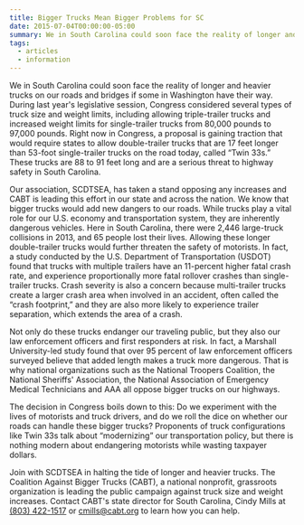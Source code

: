 ```yaml
---
title: Bigger Trucks Mean Bigger Problems for SC
date: 2015-07-04T00:00:00-05:00
summary: We in South Carolina could soon face the reality of longer and heavier trucks on our roads and bridges if some in Washington have their way. During last year's legislative session, Congress considered...
tags:
  - articles
  - information
---
```

We in South Carolina could soon face the reality of longer and heavier trucks on our roads and bridges if some in Washington have their way. During last year's legislative session, Congress considered several types of truck size and weight limits, including allowing triple-trailer trucks and increased weight limits for single-trailer trucks from 80,000 pounds to 97,000 pounds. Right now in Congress, a proposal is gaining traction that would require states to allow double-trailer trucks that are 17 feet longer than 53-foot single-trailer trucks on the road today, called &ldquo;Twin 33s.&rdquo; These trucks are 88 to 91 feet long and are a serious threat to highway safety in South Carolina.

Our association, SCDTSEA, has taken a stand opposing any increases and CABT is leading this effort in our state and across the nation. We know that bigger trucks would add new dangers to our roads. While trucks play a vital role for our U.S. economy and transportation system, they are inherently dangerous vehicles. Here in South Carolina, there were 2,446 large-truck collisions in 2013, and 65 people lost their lives. Allowing these longer double-trailer trucks would further threaten the safety of motorists. In fact, a study conducted by the U.S. Department of Transportation (USDOT) found that trucks with multiple trailers have an 11-percent higher fatal crash rate, and experience proportionally more fatal rollover crashes than single-trailer trucks. Crash severity is also a concern because multi-trailer trucks create a larger crash area when involved in an accident, often called the &ldquo;crash footprint,&rdquo; and they are also more likely to experience trailer separation, which extends the area of a crash.

Not only do these trucks endanger our traveling public, but they also our law enforcement officers and first responders at risk. In fact, a Marshall University-led study found that over 95 percent of law enforcement officers surveyed believe that added length makes a truck more dangerous. That is why national organizations such as the National Troopers Coalition, the National Sheriffs' Association, the National Association of Emergency Medical Technicians and AAA all oppose bigger trucks on our highways.

The decision in Congress boils down to this: Do we experiment with the lives of motorists and truck drivers, and do we roll the dice on whether our roads can handle these bigger trucks? Proponents of truck configurations like Twin 33s talk about &ldquo;modernizing&rdquo; our transportation policy, but there is nothing modern about endangering motorists while wasting taxpayer dollars.

Join with SCDTSEA in halting the tide of longer and heavier trucks. The Coalition Against Bigger Trucks (CABT), a national nonprofit, grassroots organization is leading the public campaign against truck size and weight increases. Contact CABT's state director for South Carolina, Cindy Mills at [(803) 422-1517](tel:+18034221517) or [cmills@cabt.org](mailto:cmills@cabt.org) to learn how you can help.
